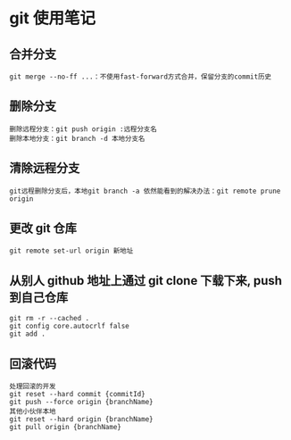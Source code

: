# git 使用笔记

## 合并分支

```
git merge --no-ff ...：不使用fast-forward方式合并，保留分支的commit历史
```

## 删除分支

```
删除远程分支：git push origin :远程分支名
删除本地分支：git branch -d 本地分支名
```

## 清除远程分支

```
git远程删除分支后，本地git branch -a 依然能看到的解决办法：git remote prune origin
```

## 更改 git 仓库

```
git remote set-url origin 新地址
```

## 从别人 github 地址上通过 git clone 下载下来, push 到自己仓库

```
git rm -r --cached .
git config core.autocrlf false
git add .
```

## 回滚代码

```
处理回滚的开发
git reset --hard commit {commitId}
git push --force origin {branchName}
其他小伙伴本地
git reset --hard origin {branchName}
git pull origin {branchName}
```
